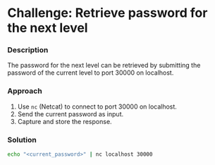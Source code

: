 # Challenge: Retrieve password for the next level

### Description
The password for the next level can be retrieved by submitting the password of the current level to port 30000 on localhost.

### Approach
1. Use `nc` (Netcat) to connect to port 30000 on localhost.
2. Send the current password as input.
3. Capture and store the response.

### Solution
```bash
echo "<current_password>" | nc localhost 30000
